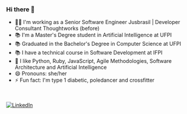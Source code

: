 ### Hi there 👋

- 👩‍💻 I'm working as a Senior Software Engineer Jusbrasil | Developer Consultant Thoughtworks (before)
- 📚 I'm a Master's Degree student in Artificial Intelligence at UFPI
- 📚 Graduated in the Bachelor's Degree in Computer Science at UFPI
- 📚 I have a technical course in Software Development at IFPI
- 💙 I like Python, Ruby, JavaScript, Agile Methodologies, Software Architecture and Artificial Intelligence
- 😄 Pronouns: she/her
- ⚡ Fun fact: I'm type 1 diabetic, poledancer and crossfitter

<br/>

<!---
[![Ana Paula's GitHub Stats](https://github-readme-stats.vercel.app/api?username=anapaulamendes&show_icons=true)](https://github.com/anapaulamendes)
-->

<a href="https://www.linkedin.com/in/anapauladsmendes/"><img alt="LinkedIn" src="https://img.shields.io/badge/LinkedIn-Ana%20Paula%20Mendes-purple?style=flat-square&logo=linkedin"></a>
